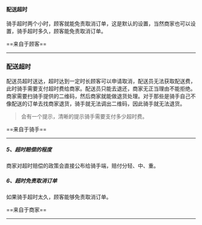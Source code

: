 #### 配送超时

骑手超时两个小时，顾客就能免责取消订单，这是默认的设置，当然商家也可以设置，骑手超时多久，顾客能免责取消订单。

==来自于顾客==

----









### 配送超时

配送员超时送达，超时达到一定时长顾客可以申请取消，配送员无法获取配送费，此时骑手需要支付超时费给商家。配送员只能去退还，商家无正当理由不能拒绝。商家需要扫骑手提供的二维码，然后商家就能做退货处理。对于那些是骑手自己不像配送的订单去找商家退货，骑手就无法调出二维码，因此骑手就无法退货。

> 会有一个提示，清晰的提示骑手需要支付多少超时费。

==来自于骑手==

----









##### 5、超时赔偿的程度

商家对超时赔偿的政策会直接公布给骑手端，赔付分轻、中、重。

##### 6、超时免责取消订单

如果骑手超时太久，顾客能够免责取消订单。

==来自于商家==

----





